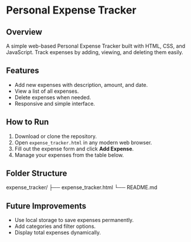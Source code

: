 # Personal Expense Tracker

## Overview
A simple web-based Personal Expense Tracker built with HTML, CSS, and JavaScript. Track expenses by adding, viewing, and deleting them easily.

## Features
- Add new expenses with description, amount, and date.
- View a list of all expenses.
- Delete expenses when needed.
- Responsive and simple interface.

## How to Run
1. Download or clone the repository.
2. Open `expense_tracker.html` in any modern web browser.
3. Fill out the expense form and click **Add Expense**.
4. Manage your expenses from the table below.

## Folder Structure
expense_tracker/
├── expense_tracker.html
└── README.md

## Future Improvements
- Use local storage to save expenses permanently.
- Add categories and filter options.
- Display total expenses dynamically.
